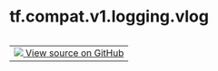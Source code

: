 <div itemscope itemtype="http://developers.google.com/ReferenceObject">
<meta itemprop="name" content="tf.compat.v1.logging.vlog" />
<meta itemprop="path" content="Stable" />
</div>

# tf.compat.v1.logging.vlog

<!-- Insert buttons and diff -->

<table class="tfo-notebook-buttons tfo-api nocontent" align="left">
<td>
  <a target="_blank" href="https://github.com/tensorflow/tensorflow/blob/r2.3/tensorflow/python/platform/tf_logging.py#L210-L212">
    <img src="https://www.tensorflow.org/images/GitHub-Mark-32px.png" />
    View source on GitHub
  </a>
</td>
</table>





<pre class="devsite-click-to-copy prettyprint lang-py tfo-signature-link">
<code>tf.compat.v1.logging.vlog(
    level, msg, *args, **kwargs
)
</code></pre>



<!-- Placeholder for "Used in" -->
